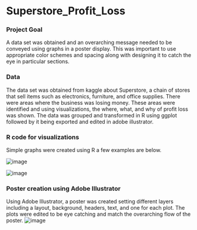 # Superstore_Profit_Loss
### Project Goal
A data set was obtained and an overarching message needed to be conveyed using graphs in a poster display. This was 
important to use appropriate color schemes and spacing along with designing it to catch the eye 
in particular sections. 
### Data
The data set was obtained from kaggle about Superstore, a chain of stores 
that sell items such as electronics, furniture, and office supplies. There were areas where the 
business was losing money. These areas were identified and using visualizations, the where, 
what, and why of profit loss was shown. The data was grouped and transformed in R using 
ggplot followed by it being exported and edited in adobe illustrator.
### R code for visualizations
Simple graphs were created using R a few examples are below.

![image](https://user-images.githubusercontent.com/118774600/212565096-6c470daf-ee2e-4627-aae0-62c0d4010064.png)

![image](https://user-images.githubusercontent.com/118774600/212565148-205b7dd7-f127-4e47-aa57-47b4e613c1ec.png)


### Poster creation using Adobe Illustrator
Using Adobe Illustrator, a poster was created setting different layers including a layout, background, headers, text, and one for each plot.  The plots were edited to be eye catching and match the overarching flow of the poster. 
![image](https://user-images.githubusercontent.com/118774600/212564884-d0ef886b-8315-465f-bc8e-fbce19f07715.png)
